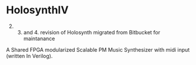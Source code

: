 # HolosynthIV
2. 3. and 4. revision of Holosynth migrated from Bitbucket for maintanance

A Shared FPGA modularized Scalable PM Music Synthesizer with midi input (written In Verilog).
